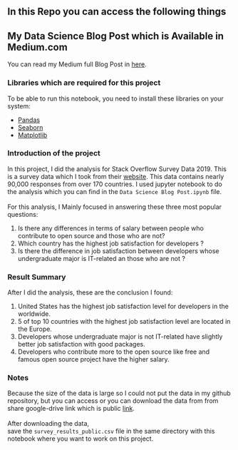 ## In this Repo you can access the following things

## My Data Science Blog Post which is Available in Medium.com

You can read my Medium full Blog Post in [here](https://medium.com/@pappuskskumar/are-there-any-differences-in-terms-of-annual-salary-between-people-who-contribute-to-open-source-a32945da2405?sk=e6923a36e31f6c86dd4a278fd9b0765b).

### Libraries which are required for this project

To be able to run this notebook, you need to install these libraries on your system:

- [Pandas](https://github.com/pandas-dev/pandas)
- [Seaborn](https://github.com/mwaskom/seaborn)
- [Matplotlib](https://github.com/matplotlib/matplotlib)

### Introduction of the project

In this project, I did the analysis for Stack Overflow Survey Data 2019. This is a survey data which I took from their [website](https://insights.stackoverflow.com/survey). This data contains nearly 90,000 responses from over 170 countries. I used jupyter notebook to do the analysis which you can find in the `Data Science Blog Post.ipynb` file.
<br>
<br>
For this analysis, I Mainly focused in answering these three most popular questions:
<br>

1. Is there any differences in terms of salary between people who contribute to open source and those who are not?
2. Which country has the highest job satisfaction for developers ?
3. Is there the difference in job satisfaction between developers whose undergraduate major is IT-related an those who are not ?

### Result Summary

After I did the analysis, these are the conclusion I found:

1. United States has the highest job satisfaction level for developers in the worldwide.
2. 5 of top 10 countries with the highest job satisfaction level are located in the Europe.
3. Developers whose undergraduate major is not IT-related have slightly better job satisfaction with good packages.
4. Developers who contribute more to the open source like free and famous open source project have the higher salary.

### Notes

Because the size of the data is large so I could not put the data in my github repository, but you can access or you can download the data from from share google-drive link which is public [link](https://drive.google.com/file/d/1QOmVDpd8hcVYqqUXDXf68UMDWQZP0wQV/view). <br> <br>
After downloading the data,<br>
save the `survey_results_public.csv` file in the same directory with this notebook where you want to work on this project.
